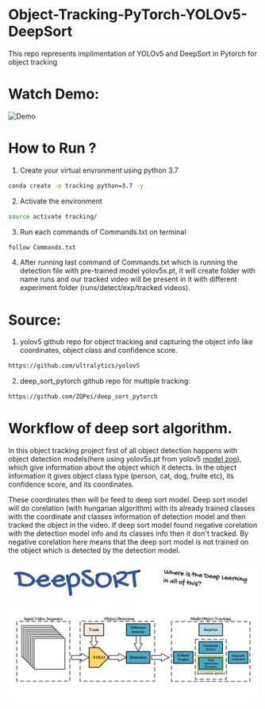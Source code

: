 # Object-Tracking-PyTorch-YOLOv5-DeepSort

This repo represents implimentation of YOLOv5 and DeepSort in Pytorch for object tracking

# Watch Demo:

![Demo](img.gif)


# How to Run ?

1. Create your virtual envronment using python 3.7 

```bash
conda create -p tracking python=3.7 -y
```

2. Activate the environment

```bash
source activate tracking/
```

3. Run each commands of Commands.txt on terminal

```bash
follow Commands.txt 
```

4. After running last command of Commands.txt which is running the detection file with pre-trained model
yolov5s.pt, it will create folder with name runs and our tracked video will be present in it with different experiment folder (runs/detect/exp/tracked videos).


# Source:

1. yolov5 github repo for object tracking and capturing the object info like coordinates, object class and confidence score.
```bash
https://github.com/ultralytics/yolov5
``` 

2. deep_sort_pytorch github repo for multiple tracking:

```bash
https://github.com/ZQPei/deep_sort_pytorch
``` 

# Workflow of deep sort algorithm.

In this object tracking project first of all object detection happens with object detection models(here using yolov5s.pt from yolov5 [model zoo](https://github.com/ultralytics/yolov5)), which give information about the object which it detects. In the object information it gives object class type (person, cat, dog, fruite etc), its confidence score, and its coordinates.

These coordinates then will be feed to deep sort model. Deep sort model will do corelation (with hungarian algorithm) with its already trained classes with the coordinate and classes information of detection model and then tracked the object in the video. 
If deep sort model found negative corelation with the detection model info and its classes info then it don't tracked. By negative corelation here means that the deep sort model is not trained on the object which is detected by the detection model.

![Deep_sort_tracking_workflow](deep_sort_tracking.jpg)


